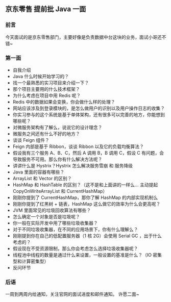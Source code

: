 ## 京东零售 提前批 Java 一面

### 前言

今天面试的是京东零售部门，主要好像是负责数据中台这块的业务，面试小哥还不错~

### 第一面

- 自我介绍
- Java 什么时候开始学习的？
- 找一个最熟悉的实习项目来介绍一下？
- 那个项目主要用的什么技术框架？
- 为什么考虑在项目中用 Redis 呢？
- Redis 中的数据如果会变换，你会做什么样的处理？
- 网站应该涉及到登录模块的，是怎么做用户的识别以及用户操作日志的收集？
- 你实习参与的这个系统是基于单体架构，还有很多可以完善的地方，你能想到哪些呢？
- 对微服务架构有了解么，说说它的设计理念？
- 微服务之间还有什么不好的地方？
- 谈谈 Feign 组件？
- Feign 内部是基于 Ribbon，谈谈 Ribbon 以及它的负载均衡算法？
- 假设我有三个服务 A、B、C，然后 A 调用 B，B 调用 C，假设 C 有问题，会导致服务不可用。那么你有什么解决方法呢？
- 讲讲什么是 Hystrix？Hystrix 怎么解决服务雪崩 和 服务降级
- Java 里面的容器有哪些？
- ArrayList 和 Vector 的区别？
- HashMap 和 HashTable 的区别？（这不是和上面讲的一样么… 主动提起 CopyOnWriteArrayList 和 CurrentHashMap）
- 刚刚你提到了 CurrentHashMap，那你了解 HashMap 的内部实现机制么
- 刚刚你提到了红黑树 + 链表，HashMap 这么做它的效率为什么会更高呢？
- JVM 里面常见的垃圾回收算法有哪些？
- 怎么确定一个对象是否是垃圾呢？
- 你一般在实际开发中用了哪些垃圾收集器？
- 对于不同垃圾收集器，在不同的应用场景下，你有什么理解么？
- 刚刚提到你在自己的低配置服务器（1 核 2G）会使用 Serial GC ，出于什么考虑的？
- 假设现在不受资源限制，那么你会考虑怎么选择垃圾收集器呢？
- 线程池中线程的数量是通过什么来设置，一般设置的基准是什么？（IO 密集型和计算密集型）
- 反问环节

### 后语

一周到两周内给通知，关注官网的面试进度和邮件通知。 许愿二面~
